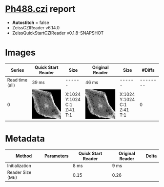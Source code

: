# [Ph488.czi](https://zenodo.org/record/5101351/files/Ph488.czi) report
 - **Autostitch** = false
 - ZeissCZIReader v6.14.0
 - ZeissQuickStartCZIReader v0.1.8-SNAPSHOT

# Images 

| Series            | Quick Start Reader | Size | Original Reader | Size | #Diffs |
|-------------------|--------------------|------|-----------------|------|--------|
| Read time (all)   |39 ms|------|46 ms|------|--------|
|0|![Ph488.quick_true.flat_true.stitch_false.series_0.jpg](Ph488/Ph488.quick_true.flat_true.stitch_false.series_0.jpg)|X:1024<br>Y:1024<br>C:1<br>Z:41<br>T:1|![Ph488.quick_false.flat_true.stitch_false.series_0.jpg](Ph488/Ph488.quick_false.flat_true.stitch_false.series_0.jpg)|X:1024<br>Y:1024<br>C:1<br>Z:41<br>T:1|0|

# Metadata

|  Method            | Parameters       | Quick Start Reader | Original Reader | Delta  |
| -------------------|------------------|--------------------|-----------------|------- |
| Initialization     |                  |8 ms|9 ms|        |
| Reader Size (Mb)     |                  |0.15|0.26|        |
